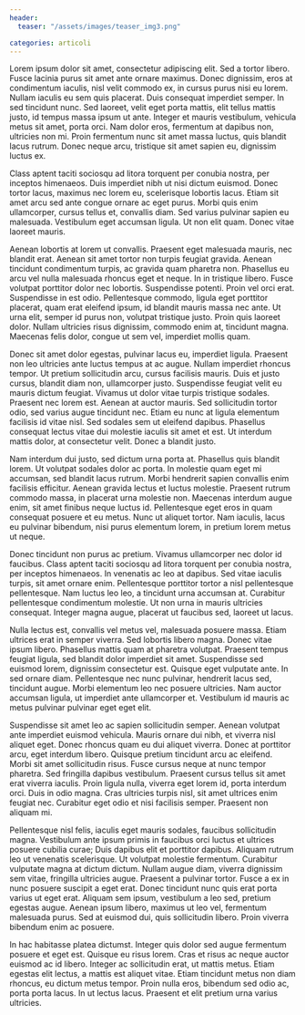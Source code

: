 ```yaml
---
header:
  teaser: "/assets/images/teaser_img3.png"

categories: articoli
---
```


Lorem ipsum dolor sit amet, consectetur adipiscing elit. Sed a tortor libero. Fusce lacinia purus sit amet ante ornare maximus. Donec dignissim, eros at condimentum iaculis, nisl velit commodo ex, in cursus purus nisi eu lorem. Nullam iaculis eu sem quis placerat. Duis consequat imperdiet semper. In sed tincidunt nunc. Sed laoreet, velit eget porta mattis, elit tellus mattis justo, id tempus massa ipsum ut ante. Integer et mauris vestibulum, vehicula metus sit amet, porta orci. Nam dolor eros, fermentum at dapibus non, ultricies non mi. Proin fermentum nunc sit amet massa luctus, quis blandit lacus rutrum. Donec neque arcu, tristique sit amet sapien eu, dignissim luctus ex.

Class aptent taciti sociosqu ad litora torquent per conubia nostra, per inceptos himenaeos. Duis imperdiet nibh ut nisi dictum euismod. Donec tortor lacus, maximus nec lorem eu, scelerisque lobortis lacus. Etiam sit amet arcu sed ante congue ornare ac eget purus. Morbi quis enim ullamcorper, cursus tellus et, convallis diam. Sed varius pulvinar sapien eu malesuada. Vestibulum eget accumsan ligula. Ut non elit quam. Donec vitae laoreet mauris.

Aenean lobortis at lorem ut convallis. Praesent eget malesuada mauris, nec blandit erat. Aenean sit amet tortor non turpis feugiat gravida. Aenean tincidunt condimentum turpis, ac gravida quam pharetra non. Phasellus eu arcu vel nulla malesuada rhoncus eget et neque. In in tristique libero. Fusce volutpat porttitor dolor nec lobortis. Suspendisse potenti. Proin vel orci erat. Suspendisse in est odio. Pellentesque commodo, ligula eget porttitor placerat, quam erat eleifend ipsum, id blandit mauris massa nec ante. Ut urna elit, semper id purus non, volutpat tristique justo. Proin quis laoreet dolor. Nullam ultricies risus dignissim, commodo enim at, tincidunt magna. Maecenas felis dolor, congue ut sem vel, imperdiet mollis quam.

Donec sit amet dolor egestas, pulvinar lacus eu, imperdiet ligula. Praesent non leo ultricies ante luctus tempus at ac augue. Nullam imperdiet rhoncus tempor. Ut pretium sollicitudin arcu, cursus facilisis mauris. Duis et justo cursus, blandit diam non, ullamcorper justo. Suspendisse feugiat velit eu mauris dictum feugiat. Vivamus ut dolor vitae turpis tristique sodales. Praesent nec lorem est. Aenean at auctor mauris. Sed sollicitudin tortor odio, sed varius augue tincidunt nec. Etiam eu nunc at ligula elementum facilisis id vitae nisl. Sed sodales sem ut eleifend dapibus. Phasellus consequat lectus vitae dui molestie iaculis sit amet et est. Ut interdum mattis dolor, at consectetur velit. Donec a blandit justo.

Nam interdum dui justo, sed dictum urna porta at. Phasellus quis blandit lorem. Ut volutpat sodales dolor ac porta. In molestie quam eget mi accumsan, sed blandit lacus rutrum. Morbi hendrerit sapien convallis enim facilisis efficitur. Aenean gravida lectus et luctus molestie. Praesent rutrum commodo massa, in placerat urna molestie non. Maecenas interdum augue enim, sit amet finibus neque luctus id. Pellentesque eget eros in quam consequat posuere et eu metus. Nunc ut aliquet tortor. Nam iaculis, lacus eu pulvinar bibendum, nisi purus elementum lorem, in pretium lorem metus ut neque.

Donec tincidunt non purus ac pretium. Vivamus ullamcorper nec dolor id faucibus. Class aptent taciti sociosqu ad litora torquent per conubia nostra, per inceptos himenaeos. In venenatis ac leo at dapibus. Sed vitae iaculis turpis, sit amet ornare enim. Pellentesque porttitor tortor a nisl pellentesque pellentesque. Nam luctus leo leo, a tincidunt urna accumsan at. Curabitur pellentesque condimentum molestie. Ut non urna in mauris ultricies consequat. Integer magna augue, placerat ut faucibus sed, laoreet ut lacus.

Nulla lectus est, convallis vel metus vel, malesuada posuere massa. Etiam ultrices erat in semper viverra. Sed lobortis libero magna. Donec vitae ipsum libero. Phasellus mattis quam at pharetra volutpat. Praesent tempus feugiat ligula, sed blandit dolor imperdiet sit amet. Suspendisse sed euismod lorem, dignissim consectetur est. Quisque eget vulputate ante. In sed ornare diam. Pellentesque nec nunc pulvinar, hendrerit lacus sed, tincidunt augue. Morbi elementum leo nec posuere ultricies. Nam auctor accumsan ligula, ut imperdiet ante ullamcorper et. Vestibulum id mauris ac metus pulvinar pulvinar eget eget elit.

Suspendisse sit amet leo ac sapien sollicitudin semper. Aenean volutpat ante imperdiet euismod vehicula. Mauris ornare dui nibh, et viverra nisl aliquet eget. Donec rhoncus quam eu dui aliquet viverra. Donec at porttitor arcu, eget interdum libero. Quisque pretium tincidunt arcu ac eleifend. Morbi sit amet sollicitudin risus. Fusce cursus neque at nunc tempor pharetra. Sed fringilla dapibus vestibulum. Praesent cursus tellus sit amet erat viverra iaculis. Proin ligula nulla, viverra eget lorem id, porta interdum orci. Duis in odio magna. Cras ultricies turpis nisl, sit amet ultrices enim feugiat nec. Curabitur eget odio et nisi facilisis semper. Praesent non aliquam mi.

Pellentesque nisl felis, iaculis eget mauris sodales, faucibus sollicitudin magna. Vestibulum ante ipsum primis in faucibus orci luctus et ultrices posuere cubilia curae; Duis dapibus elit et porttitor dapibus. Aliquam rutrum leo ut venenatis scelerisque. Ut volutpat molestie fermentum. Curabitur vulputate magna at dictum dictum. Nullam augue diam, viverra dignissim sem vitae, fringilla ultricies augue. Praesent a pulvinar tortor. Fusce a ex in nunc posuere suscipit a eget erat. Donec tincidunt nunc quis erat porta varius ut eget erat. Aliquam sem ipsum, vestibulum a leo sed, pretium egestas augue. Aenean ipsum libero, maximus ut leo vel, fermentum malesuada purus. Sed at euismod dui, quis sollicitudin libero. Proin viverra bibendum enim ac posuere.

In hac habitasse platea dictumst. Integer quis dolor sed augue fermentum posuere et eget est. Quisque eu risus lorem. Cras et risus ac neque auctor euismod ac id libero. Integer ac sollicitudin erat, ut mattis metus. Etiam egestas elit lectus, a mattis est aliquet vitae. Etiam tincidunt metus non diam rhoncus, eu dictum metus tempor. Proin nulla eros, bibendum sed odio ac, porta porta lacus. In ut lectus lacus. Praesent et elit pretium urna varius ultricies.
